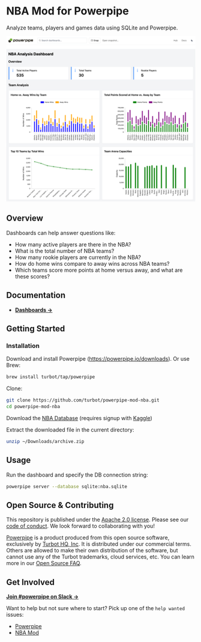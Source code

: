 # NBA Mod for Powerpipe

Analyze teams, players and games data using SQLite and Powerpipe.

![image](https://github.com/turbot/powerpipe-mod-nba/blob/nba/docs/nba_dashboard_screenshot.png)

## Overview

Dashboards can help answer questions like:

- How many active players are there in the NBA?
- What is the total number of NBA teams?
- How many rookie players are currently in the NBA?
- How do home wins compare to away wins across NBA teams?
- Which teams score more points at home versus away, and what are these scores?

## Documentation

- **[Dashboards →](https://hub.powerpipe.io/mods/turbot/nba/dashboards)**

## Getting Started

### Installation

Download and install Powerpipe (https://powerpipe.io/downloads). Or use Brew:

```sh
brew install turbot/tap/powerpipe
```

Clone:

```sh
git clone https://github.com/turbot/powerpipe-mod-nba.git
cd powerpipe-mod-nba
```

Download the [NBA Database](https://www.kaggle.com/datasets/wyattowalsh/basketball/data) (requires signup with [Kaggle](https://www.kaggle.com/))

Extract the downloaded file in the current directory:

```sh
unzip ~/Downloads/archive.zip
```

## Usage

Run the dashboard and specify the DB connection string:

```sh
powerpipe server --database sqlite:nba.sqlite
```

## Open Source & Contributing

This repository is published under the [Apache 2.0 license](https://www.apache.org/licenses/LICENSE-2.0). Please see our [code of conduct](https://github.com/turbot/.github/blob/main/CODE_OF_CONDUCT.md). We look forward to collaborating with you!

[Powerpipe](https://powerpipe.io) is a product produced from this open source software, exclusively by [Turbot HQ, Inc](https://turbot.com). It is distributed under our commercial terms. Others are allowed to make their own distribution of the software, but cannot use any of the Turbot trademarks, cloud services, etc. You can learn more in our [Open Source FAQ](https://turbot.com/open-source).

## Get Involved

**[Join #powerpipe on Slack →](https://powerpipe.io/community/join)**

Want to help but not sure where to start? Pick up one of the `help wanted` issues:

- [Powerpipe](https://github.com/turbot/powerpipe/labels/help%20wanted)
- [NBA Mod](https://github.com/turbot/powerpipe-mod-nba/labels/help%20wanted)
